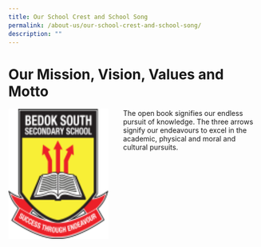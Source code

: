 ```yaml
---
title: Our School Crest and School Song
permalink: /about-us/our-school-crest-and-school-song/
description: ""
---
```

Our Mission, Vision, Values and Motto
=====================================


<img src="/images/schlogo.png" style="width:200px;height:260px;margin-right:30px;" align = "left"> The open book signifies our endless pursuit of knowledge. The three arrows signify our endeavours to excel in the academic, physical and moral and cultural pursuits.